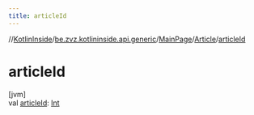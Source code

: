 ```yaml
---
title: articleId
---
```

//[KotlinInside](../../../../index.html)/[be.zvz.kotlininside.api.generic](../../index.html)/[MainPage](../index.html)/[Article](index.html)/[articleId](article-id.html)



# articleId



[jvm]\
val [articleId](article-id.html): [Int](https://kotlinlang.org/api/latest/jvm/stdlib/kotlin/-int/index.html)




